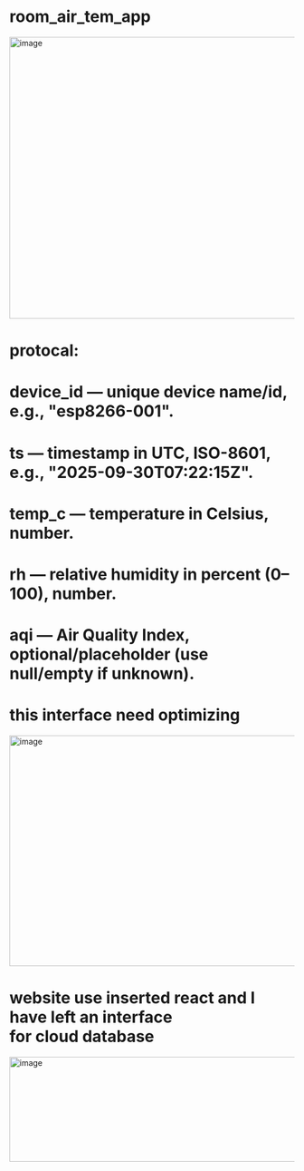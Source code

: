 
# room_air_tem_app

<img width="599" height="497" alt="image" src="https://github.com/user-attachments/assets/45a97b84-9153-4988-8bff-7b8429959bf1" />

# protocal:
# device_id — unique device name/id, e.g., "esp8266-001".
# ts — timestamp in UTC, ISO-8601, e.g., "2025-09-30T07:22:15Z".
# temp_c — temperature in Celsius, number.
# rh — relative humidity in percent (0–100), number.
# aqi — Air Quality Index, optional/placeholder (use null/empty if unknown).

# this interface need optimizing 
<img width="803" height="407" alt="image" src="https://github.com/user-attachments/assets/040424f0-b80a-474d-b62a-526cc7766c74" />


# website use inserted react and  I have left an interface for cloud database
<img width="1100" height="185" alt="image" src="https://github.com/user-attachments/assets/657ed534-bf89-4b58-84e2-4da94a26a9e5" />

